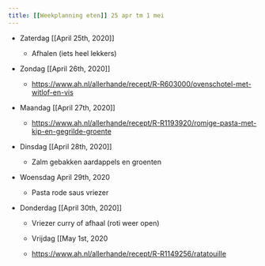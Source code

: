 ```yaml
---
title: [[Weekplanning eten]] 25 apr tm 1 mei
---
```


- Zaterdag [[April 25th, 2020]]
	 - Afhalen (iets heel lekkers)

- Zondag  [[April 26th, 2020]]
	 - https://www.ah.nl/allerhande/recept/R-R603000/ovenschotel-met-witlof-en-vis

- Maandag [[April 27th, 2020]]
	 - https://www.ah.nl/allerhande/recept/R-R1193920/romige-pasta-met-kip-en-gegrilde-groente

- Dinsdag [[April 28th, 2020]]
	 - Zalm gebakken aardappels en groenten

- Woensdag April 29th, 2020
	 - Pasta rode saus vriezer

- Donderdag [[April 30th, 2020]]
	 - Vriezer curry of afhaal (roti weer open)

	 - Vrijdag [[May 1st, 2020

	 - https://www.ah.nl/allerhande/recept/R-R1149256/ratatouille
